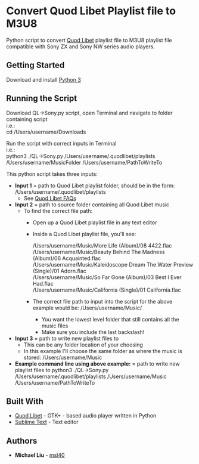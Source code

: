 # Convert Quod Libet Playlist file to M3U8

Python script to convert [Quod Libet](https://quodlibet.readthedocs.io/en/latest/#) playlist file to M3U8 playlist file compatible with Sony ZX and Sony NW series audio players.

## Getting Started

Download and install [Python 3](https://www.python.org/downloads/)

## Running the Script

Download QL->Sony.py script, open Terminal and navigate to folder containing script  
i.e.:  
	cd /Users/username/Downloads


Run the script with correct inputs in Terminal  
i.e.:  
	python3 ./QL-\>Sony.py /Users/username/.quodlibet/playlists /Users/username/MusicFolder /Users/username/PathToWriteTo


This python script takes three inputs:

* **Input 1** = path to Quod Libet playlist folder, should be in the form:  
	/Users/username/.quodlibet/playlists  
	- See [Quod Libet FAQs](https://quodlibet.readthedocs.io/en/latest/guide/faq.html)
* **Input 2** = path to source folder containing all Quod Libet music
	- To find the correct file path: 
		- Open up a Quod Libet playlist file in any text editor
		- Inside a Quod Libet playlist file, you'll see:
	
			/Users/username/Music/More Life (Album)/08 4422.flac  
			/Users/username/Music/Beauty Behind The Madness (Album)/06 Acquainted.flac  
			/Users/username/Music/Kaleidoscope Dream The Water Preview (Single)/01 Adorn.flac  
			/Users/username/Music/So Far Gone (Album)/03 Best I Ever Had.flac  
			/Users/username/Music/California (Single)/01 California.flac  

		- The correct file path to input into the script for the above example would be: /Users/username/Music/
			- You want the lowest level folder that still contains all the music files
			- Make sure you include the last backslash!
* **Input 3** = path to write new playlist files to
	- This can be any folder location of your choosing
	- In this example I'll choose the same folder as where the music is stored: /Users/username/Music
* **Example command line using above example:** = path to write new playlist files to
	python3 ./QL-\>Sony.py  /Users/username/.quodlibet/playlists  /Users/username/Music  /Users/username/PathToWriteTo


## Built With

* [Quod Libet](https://quodlibet.readthedocs.io/en/latest/#) - GTK+ - based audio player written in Python
* [Sublime Text](https://www.sublimetext.com/) - Text editor


## Authors

* **Michael Liu** - [msl40](https://github.com/msl40)

